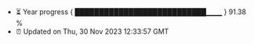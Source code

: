 - ⏳ Year progress { ███████████████████████████▁▁▁ } 91.38 %
- ⏰ Updated on Thu, 30 Nov 2023 12:33:57 GMT

